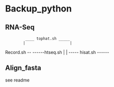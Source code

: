 # Backup_python

## RNA-Seq

             ____ tophat.sh _____
            |                    |
Record.sh --                      ------htseq.sh
            |                    |
            ----- hisat.sh ------
            
## Align_fasta

   see readme
